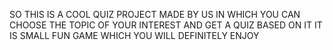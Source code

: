 SO THIS IS A COOL QUIZ PROJECT MADE BY US IN WHICH YOU CAN CHOOSE THE TOPIC OF YOUR INTEREST AND GET A QUIZ BASED ON IT IT IS SMALL FUN GAME WHICH YOU WILL DEFINITELY ENJOY
